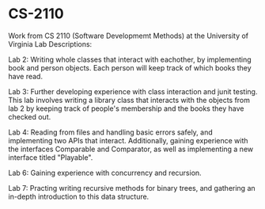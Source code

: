 # CS-2110
Work from CS 2110 (Software Developmemt Methods) at the University of Virginia
Lab Descriptions:

Lab 2: Writing whole classes that interact with eachother, by implementing book and person objects. Each person will keep track of which books they have read.

Lab 3: Further developing experience with class interaction and junit testing. This lab involves writing a library class that interacts with the objects from lab 2 by keeping track of people's membership and the books they have checked out.

Lab 4: Reading from files and handling basic errors safely, and implementing two APIs that interact. Additionally, gaining experience with the interfaces Comparable and Comparator, as well as implementing a new interface titled "Playable".

Lab 6: Gaining experience with concurrency and recursion. 

Lab 7: Practing writing recursive methods for binary trees, and gathering an in-depth introduction to this data structure.
